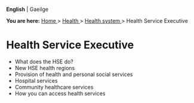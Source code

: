 **English** |  Gaeilge 

**You are here:** [ Home ](/en/) > [ Health ](/en/health/) > [ Health system
](/en/health/health-system/) > Health Service Executive

#  Health Service Executive

  * What does the HSE do? 
  * New HSE health regions 
  * Provision of health and personal social services 
  * Hospital services 
  * Community healthcare services 
  * How you can access health services 
